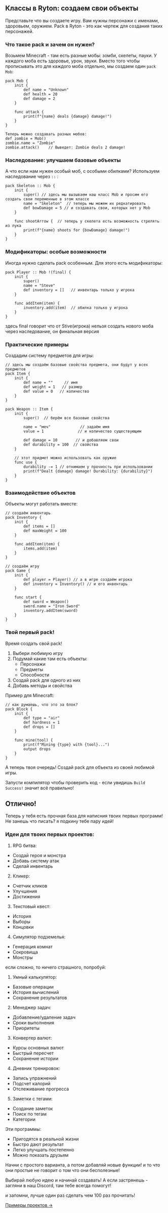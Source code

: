 ## Классы в Ryton: создаем свои объекты

Представьте что вы создаете игру. Вам нужны персонажи с именами, здоровьем, оружием. Pack в Ryton - это как чертеж для создания таких персонажей.

### Что такое pack и зачем он нужен?

Возьмем Minecraft - там есть разные мобы: зомби, скелеты, пауки. У каждого моба есть здоровье, урон, звуки. Вместо того чтобы прописывать это для каждого моба отдельно, мы создаем один `pack Mob`:
```
pack Mob {
    init {
        def name = "Unknown"
        def health = 20
        def damage = 2
    }
    
    func attack {
        print(f"{name} deals {damage} damage!")
    }
}

Теперь можно создавать разных мобов:
def zombie = Mob()
zombie.name = "Zombie"
zombie.attack()    // Выведет: Zombie deals 2 damage!
```

### Наследование: улучшаем базовые объекты

А что если нам нужен особый моб, с особыми обилками? Используем наследование через `::` :
```
pack Skeleton :: Mob {
    init {
        super() // здесь мы вызываем наш класс Mob и просим его создать свои переменные в этом классе
        name = "Skeleton"  // теперь мы можем их редкатировать
        def bowDamage = 5 // и создавать свои, которых нет у Mob
    }
    
    func shootArrow {  // теперь у скелета есть возможность стрелять из лука
        print(f"{name} shoots for {bowDamage} damage!")
    }
}
```

### Модификаторы: особые возможности

Иногда нужно сделать pack особенным. Для этого есть модификаторы:
```
pack Player :: Mob !(final) {
    init {
        super()
        name = "Steve"
        def inventory = []   // инвентарь только у игрока
    }
    
    func addItem(item) {
        inventory.add(item)  // обилка только у игрока
    }
}
```

здесь final говорит что от Stive(игрока) нельзя создать нового моба через наследование, он финальная версия

### Практические примеры

Создадим систему предметов для игры:
```
// здесь мы создаём базовые свойства предмета, они будут у всех предметов
pack Item {
    init {
        def name = ""     // имя
        def weight = 1   // размер
        def value = 0   // количество
    }
}

pack Weapon :: Item {
    init {
        super()  // берём все базовые свойства

        name = "меч"             // задаём имя
        value = 1               // и количество существующим

        def damage = 10        // и добавляем свои
        def durability = 100  // свойства
    }
    
    // этот придмет можно использовать как оружие
    func use {
        durability -= 1 // отнимаем у прочность при использовании
        print(f"Dealt {damage} damage! Durability: {durability}")
    }
}
```

### Взаимодействие объектов

Объекты могут работать вместе:
```
// создаём инвентарь
pack Inventory {
    init {
        def items = []
        def maxWeight = 100
    }
    
    func addItem(item) {
        items.add(item)
    }
}

// создаём игру
pack Game {
    init {
        def player = Player() // а в игре создаём игрока
        def inventory = Inventory() // и его инвентарь
    }
    
    func start {
        def sword = Weapon()
        sword.name = "Iron Sword"
        inventory.addItem(sword)
    }
}
```

### Твой первый pack!

Время создать свой pack! 

1. Выбери любимую игру
2. Подумай какие там есть объекты:
   - Персонажи
   - Предметы
   - Способности
3. Создай pack для одного из них
4. Добавь методы и свойства

Пример для Minecraft:
```
// как думаешь, что это за блок?
pack Block {
    init {
        def type = "air"
        def hardness = 1
        def drops = []
    }
    
    func mine(tool) {
        print(f"Mining {type} with {tool}...")
        output drops
    }
}
```

А теперь твоя очередь! Создай pack для объекта из своей любимой игры.

Запусти компилятор чтобы проверить код - если увидишь `Build Success!` значит всё правильно!

## **Отлично**!
Теперь у тебя есть прочная база для написния твоих первых программ!
Не занешь что писать? я подкину тебе пару идей!

### Идеи для твоих первых проектов:

1. RPG битва:
- Создай героя и монстра
- Добавь систему атак
- Сделай инвентарь

2. Кликер:
- Счетчик кликов
- Улучшения
- Достижения

3. Текстовый квест:
- История
- Выборы
- Концовки

4. Симулятор подземелья:
- Генерация комнат
- Сокровища
- Монстры

если сложно, то ничего страшного, попробуй:

1. Умный калькулятор:
- Базовые операции
- История вычислений 
- Сохранение результатов

2. Менеджер задач:
- Добавление/удаление задач
- Сроки выполнения
- Приоритеты

3. Конвертер валют:
- Курсы основных валют
- Быстрый пересчет
- Сохранение истории

4. Дневник тренировок:
- Запись упражнений
- Подсчет калорий
- Отслеживание прогресса

5. Заметки с тегами:
- Создание заметок
- Поиск по тегам
- Категории

Эти программы:
- Пригодятся в реальной жизни
- Быстро дают результат
- Легко улучшать постепенно
- Можно показать друзьям

Начни с простого варианта, а потом добавляй новые функции! и то что они простые не говорит о том что они бесполезные!

Выбирай любую идею и начинай создавать! А если застрянешь - загляни в наш Discord, там тебе всегда помогут!

и запомни, лучше один раз сделать чем 100 раз прочитать!

[Примеры проектов →](../Projects/Examples.md)
